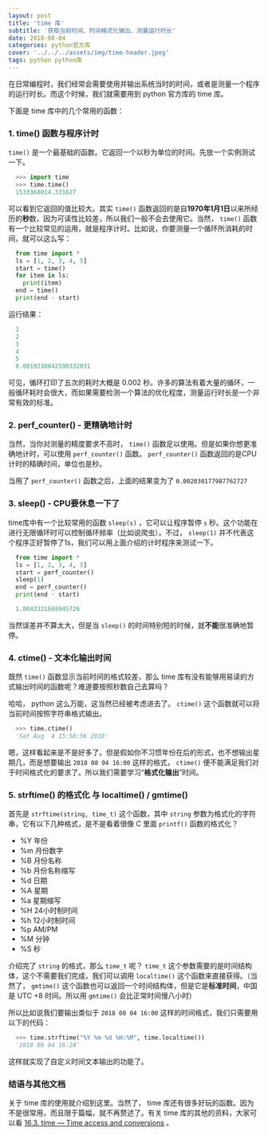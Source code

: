```yaml
---
layout: post
title: 'time 库'
subtitle: '获取当前时间、时间格式化输出、测量运行时长'
date: 2018-08-04
categories: python官方库
cover: '../../../assets/img/time-header.jpeg'
tags: python python库
---
```


在日常编程时，我们经常会需要使用并输出系统当时的时间，或者是测量一个程序的运行时长。而这个时候，我们就需要用到 python 官方库的 time 库。

下面是 time 库中的几个常用的函数：

### 1. time() 函数与程序计时

`time()` 是一个最基础的函数。它返回一个以秒为单位的时间。先放一个实例测试一下。

```python
  >>> import time
  >>> time.time()
  1533368014.331627
```

可以看到它返回的值比较大。其实 `time()` 函数返回的是自**1970年1月1日**以来所经历的**秒**数，因为可读性比较差，所以我们一般不会去使用它。当然， `time()` 函数有一个比较常见的运用，就是程序计时。比如说，你要测量一个循环所消耗的时间，就可以这么写：

```python
  from time import *
  ls = [1, 2, 3, 4, 5]
  start = time()
  for item in ls:
    print(item)
  end = time()
  print(end - start)
```

运行结果：

```python
  1
  2
  3
  4
  5
  0.0019230842590332031
```

可见，循环打印了五次的耗时大概是 0.002 秒。许多的算法有着大量的循环，一般循环耗时会很大，而如果需要检测一个算法的优化程度，测量运行时长是一个非常有效的标准。

### 2. perf_counter() - 更精确地计时

当然，当你对测量的精度要求不高时， `time()` 函数足以使用。但是如果你想更准确地计时，可以使用 `perf_counter()` 函数。 `perf_counter()` 函数返回的是CPU计时的精确时间，单位也是秒。

当用了 `perf_counter()` 函数之后，上面的结果变为了 `0.002030177987762727`

### 3. sleep() - CPU要休息一下了

time库中有一个比较常用的函数 `sleep(s)` ，它可以让程序暂停 `s` 秒。这个功能在进行无限循环时可以控制循环频率（比如说爬虫）。不过， `sleep(1)` 并不代表这个程序正好暂停了1s，我们可以用上面介绍的计时程序来测试一下。

```python
  from time import *
  ls = [1, 2, 3, 4, 5]
  start = perf_counter()
  sleep(1)
  end = perf_counter()
  print(end - start)
```

```python
  1.0043321669945726
```

当然误差并不算太大，但是当 `sleep()` 的时间特别短的时候，就**不能**很准确地暂停。

### 4. ctime() - 文本化输出时间

既然 `time()` 函数显示当前时间的格式较差，那么 time 库有没有能够用易读的方式输出时间的函数呢？难道要按照秒数自己去算吗？

哈哈， python 这么万能，这当然已经被考虑进去了。 `ctime()` 这个函数就可以将当前时间按照字符串格式输出。

```python
  >>> time.ctime()
  'Sat Aug  4 15:58:56 2018'
```

嗯，这样看起来是不是好多了。但是假如你不习惯年份在后的形式，也不想输出星期几，而是想要输出 `2018 08 04 16:00` 这样的格式， `ctime()` 便不能满足我们对于时间格式化的要求了。所以我们需要学习“**格式化输出**”时间。

### 5. strftime() 的格式化 与 localtime() / gmtime()

首先是 `strftime(string, time_t)` 这个函数，其中 `string` 参数为格式化的字符串，它有以下几种格式，是不是看着很像 C 里面 `printf()` 函数的格式化？

* %Y    年份
* %m    月份数字
* %B    月份名称
* %b    月份名称缩写
* %d    日期
* %A    星期
* %a    星期缩写
* %H    24小时制时间
* %h    12小时制时间
* %p    AM/PM
* %M    分钟
* %S    秒

介绍完了 `string` 的格式，那么 `time_t` 呢？ `time_t` 这个参数需要的是时间结构体，这个不需要我们完成，我们可以调用 `localtime()` 这个函数来直接获得。（当然了， `gmtime()` 这个函数也可以返回一个时间结构体，但是它是**标准时间**，中国是 UTC +8 时间。所以用 `gmtime()` 会比正常时间慢八小时）

所以比如说我们要输出类似于 `2018 08 04 16:00` 这样的时间格式，我们只需要用以下的代码：

```python
  >>> time.strftime("%Y %m %d %H:%M", time.localtime())
  '2018 08 04 16:24'
```

这样就实现了自定义时间文本输出的功能了。

### 结语与其他文档

关于 time 库的使用就介绍到这里。当然了， time 库还有很多好玩的函数。因为不是很常用，而且限于篇幅，就不再赘述了。有关 time 库的其他的资料，大家可以看 [16.3. time — Time access and conversions](https://docs.python.org/3/library/time.html) 。
